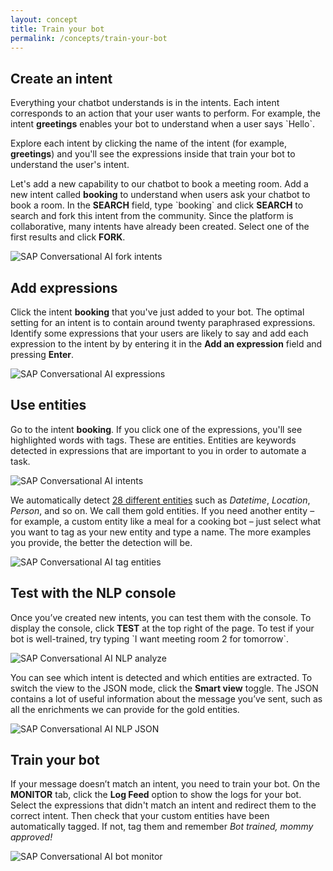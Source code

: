 ```yaml
---
layout: concept
title: Train your bot
permalink: /concepts/train-your-bot
---
```


## Create an intent

Everything your chatbot understands is in the intents. Each intent corresponds to an action that your user wants to perform. For example, the intent **greetings** enables your bot to understand when a user says \`Hello\`.

Explore each intent by clicking the name of the intent (for example, **greetings**) and you'll see the expressions inside that train your bot to understand the user's intent.

Let's add a new capability to our chatbot to book a meeting room. Add a new intent called **booking** to understand when users ask your chatbot to book a room. In the **SEARCH** field, type \`booking\` and click **SEARCH** to search and fork this intent from the community. Since the platform is collaborative, many intents have already been created. Select one of the first results and click **FORK**.

![SAP Conversational AI fork intents](https://cdn.cai.tools.sap/man/introduction/search-booking.png)

## Add expressions

Click the intent **booking** that you've just added to your bot. The optimal setting for an intent is to contain around twenty paraphrased expressions. Identify some expressions that your users are likely to say and add each expression to the intent by by entering it in the **Add an expression** field and pressing **Enter**.

![SAP Conversational AI expressions](https://cdn.cai.tools.sap/man/introduction/booking-intent.png)

## Use entities

Go to the intent **booking**. If you click one of the expressions, you'll see highlighted words with tags. These are entities. Entities are keywords detected in expressions that are important to you in order to automate a task.

![SAP Conversational AI intents](https://cdn.cai.tools.sap/man/recast-ai-entitiesb.png)

We automatically detect <a href="https://cai.tools.sap/docs/concepts/gold-entities" target="_blank" >28 different entities</a> such as *Datetime*, *Location*, *Person*, and so on.
We call them gold entities. If you need another entity – for example, a custom entity like a meal for a cooking bot – just select what you want to tag as your new entity and type a name. The more examples you provide, the better the detection will be.

![SAP Conversational AI tag entities](https://cdn.cai.tools.sap/man/recast-ai-tag-entitiesb.png)

## Test with the NLP console

Once you’ve created new intents, you can test them with the console. To display the console, click **TEST** at the top right of the page. To test if your bot is well-trained, try typing \`I want meeting room 2 for tomorrow\`.

![SAP Conversational AI NLP analyze](https://cdn.cai.tools.sap/man/introduction/console-view.png)

You can see which intent is detected and which entities are extracted. To switch the view to the JSON mode, click the **Smart view** toggle.
The JSON contains a lot of useful information about the message you’ve sent, such as all the enrichments we can provide for the gold entities.

![SAP Conversational AI NLP JSON](https://cdn.cai.tools.sap/man/introduction/console-json.png)

## Train your bot

If your message doesn’t match an intent, you need to train your bot. On the **MONITOR** tab, click the **Log Feed** option to show the logs for your bot. Select the expressions that didn't match an intent and redirect them to the correct intent. Then check that your custom entities have been automatically tagged. If not, tag them and remember *Bot trained, mommy approved!*

![SAP Conversational AI bot monitor](https://cdn.cai.tools.sap/man/introduction/monitor-log-feed.png)

